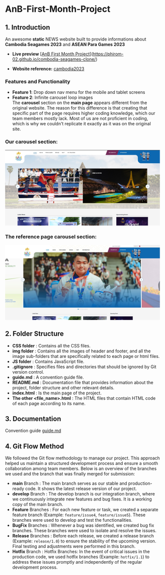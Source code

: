# AnB-First-Month-Project

## 1. Introduction

An awesome **static** NEWS website built to provide informations about **Cambodia Seagames 2023** and **ASEAN Para Games 2023**

- **Live preview** [[AnB First Month Project](https://anb-hq.github.io/Fireflies-First-Month-Project/)](https://phirom-02.github.io/combodia-seagames-clone/)

- **Website reference:** [cambodia2023](https://www.cambodia2023.com/)

### Features and Functionality

- **Feature 1**: Drop down nav menu for the mobile and tablet screens
- **Feature 2**: Infinite carousel loop images <br> The **carousel** section on the
**main page** appears different from the original website. The reason for this difference is that creating that specific part of the page requires higher coding knowledge, which our team members mostly lack. Most of us are not proficient in coding, which is why we couldn't replicate it exactly as it was on the original site.

### Our carousel section:
![Alt text](<img/readme/Screenshot 2023-07-29 233455.jpg>)

### The reference page carousel section:
![Alt text](<img/readme/Screenshot 2023-07-29 234047.jpg>)

## 2. Folder Structure

- **CSS folder** : Contains all the CSS files.
- **img folder** : Contains all the images of header and footer, and all the image sub-folders that are specifically related to each page or html files.
- **JS folder** : Contains JavaScript file.
- **.gitignore** : Specifies files and directories that should be ignored by Git version control.
- **guide.md** : A convention guide file.
- **README.md** : Documentation file that provides information about the project, folder structure and other relevant details.
- **index.html** : Is the main page of the project.
- **The other <file_name>.html** : The HTML files that contain HTML code of each page according to its name.

## 3. Documentation

Convention guide [guide.md](https://github.com/anb-hq/Fireflies-First-Month-Project/blob/main/guide.md)

## 4. Git Flow Method

We followed the Git flow methodology to manage our project. This approach helped us maintain a structured development process and ensure a smooth collaboration among team members. Below is an overview of the branches we used and the branch that was finally merged for submission:

- **main** Branch : The main branch serves as our stable and production-ready code. It shows the latest release version of our project.
- **develop** Branch : The develop branch is our integration branch, where we continuously integrate new features and bug fixes. It is a working copy of the main branch.
- **Feature** Branches : For each new feature or task, we created a separate feature branch (Example: `feature/issue4`, `feature/issue5`). These branches were used to develop and test the functionalities.
- **BugFix** Branches : Whenever a bug was identified, we created bug fix branches. These branches were used to isolate and resolve the issues.
- **Release** Branches : Before each release, we created a release branch (Example: `release/1.0`) to ensure the stability of the upcoming version. Final testing and adjustments were performed in this branch.
- **Hotfix** Branch : Hotfix Branches: In the event of critical issues in the production code, we used hotfix branches (Example: `hotfix/1.1`) to address these issues promptly and independently of the regular development process.
